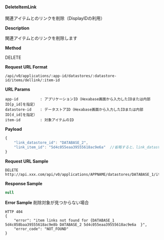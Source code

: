 
#### DeleteItemLink

関連アイテムとのリンクを削除（DisplayIDの利用）

**Description**

関連アイテムとのリンクを削除します

**Method**

DELETE

**Request URL Format**

```text
/api/v0/applications/:app-id/datastores/:datastore-id/items/dellink/:item-id
```

**URL Params**

```text
app-id          : アプリケーションID（Hexabase画面から入力したIDまたは内部ID[p_id]を指定）
datastore-id    : データストアID（Hexabase画面から入力したIDまたは内部ID[d_id]を指定）
item-id         : 対象アイテムのID
```

**Payload**

```javascript
{
    "link_datastore_id": "DATABASE_2",
    "link_item_id": "5d4c055eaa39555618ac9e6a"  //省略すると、link_datastore_idに関連するすべてのItemのリンクが削除されます
}
```

**Request URL Sample**

```text
DELETE http://api.xxx.com/api/v0/applications/APPNAME/datastores/DATABASE_1/items/dellink/5d4c058baa39555618ac9e8b
```

**Response Sample**

```javascript
null
```

**Error Sample**
削除対象が見つからない場合
```
HTTP 404
{
    "error": "item links not found for {DATABASE_1 5d4c058baa39555618ac9e8b DATABASE_2 5d4c055eaa39555618ac9e6a  }",
    "error_code": "NOT_FOUND"
}
```